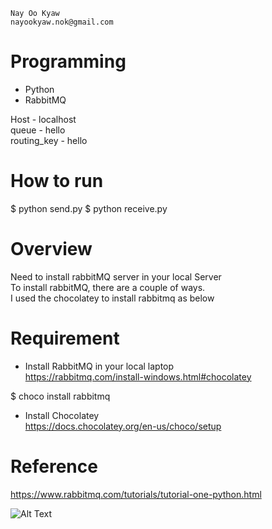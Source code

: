     Nay Oo Kyaw
    nayookyaw.nok@gmail.com

# Programming
- Python
- RabbitMQ

Host - localhost <br>
queue - hello <br>
routing_key - hello <br>

# How to run
$ python send.py
$ python receive.py

# Overview
Need to install rabbitMQ server in your local Server <br>
To install rabbitMQ, there are a couple of ways. <br>
I used the chocolatey to install rabbitmq as below

# Requirement
- Install RabbitMQ in your local laptop <br>
https://rabbitmq.com/install-windows.html#chocolatey

$ choco install rabbitmq

- Install Chocolatey <br>
https://docs.chocolatey.org/en-us/choco/setup

# Reference
https://www.rabbitmq.com/tutorials/tutorial-one-python.html


![Alt Text](https://s6.gifyu.com/images/output_result.gif)